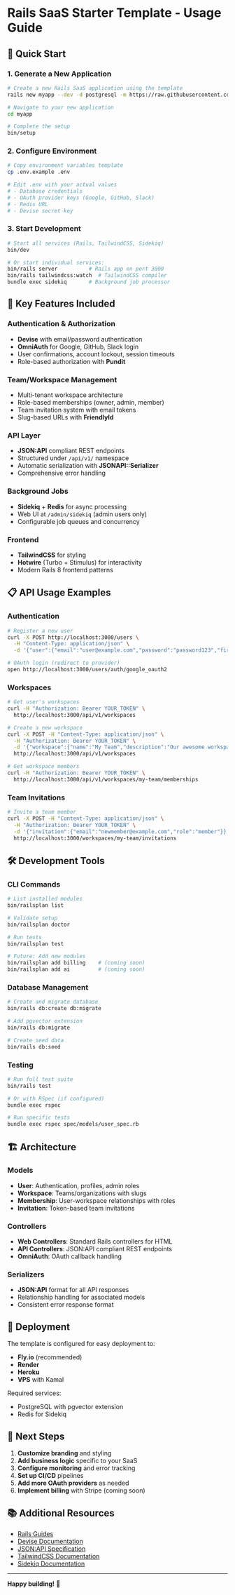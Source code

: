 # Rails SaaS Starter Template - Usage Guide

## 🚀 Quick Start

### 1. Generate a New Application

```bash
# Create a new Rails SaaS application using the template
rails new myapp --dev -d postgresql -m https://raw.githubusercontent.com/mitchellfyi/railsplan/main/scaffold/template.rb

# Navigate to your new application
cd myapp

# Complete the setup
bin/setup
```

### 2. Configure Environment

```bash
# Copy environment variables template
cp .env.example .env

# Edit .env with your actual values
# - Database credentials
# - OAuth provider keys (Google, GitHub, Slack)
# - Redis URL
# - Devise secret key
```

### 3. Start Development

```bash
# Start all services (Rails, TailwindCSS, Sidekiq)
bin/dev

# Or start individual services:
bin/rails server          # Rails app on port 3000
bin/rails tailwindcss:watch  # TailwindCSS compiler
bundle exec sidekiq       # Background job processor
```

## 🔧 Key Features Included

### Authentication & Authorization
- **Devise** with email/password authentication
- **OmniAuth** for Google, GitHub, Slack login
- User confirmations, account lockout, session timeouts
- Role-based authorization with **Pundit**

### Team/Workspace Management
- Multi-tenant workspace architecture
- Role-based memberships (owner, admin, member)
- Team invitation system with email tokens
- Slug-based URLs with **FriendlyId**

### API Layer
- **JSON:API** compliant REST endpoints
- Structured under `/api/v1/` namespace
- Automatic serialization with **JSONAPI::Serializer**
- Comprehensive error handling

### Background Jobs
- **Sidekiq** + **Redis** for async processing
- Web UI at `/admin/sidekiq` (admin users only)
- Configurable job queues and concurrency

### Frontend
- **TailwindCSS** for styling
- **Hotwire** (Turbo + Stimulus) for interactivity
- Modern Rails 8 frontend patterns

## 📋 API Usage Examples

### Authentication
```bash
# Register a new user
curl -X POST http://localhost:3000/users \
  -H "Content-Type: application/json" \
  -d '{"user":{"email":"user@example.com","password":"password123","first_name":"John","last_name":"Doe"}}'

# OAuth login (redirect to provider)
open http://localhost:3000/users/auth/google_oauth2
```

### Workspaces
```bash
# Get user's workspaces
curl -H "Authorization: Bearer YOUR_TOKEN" \
  http://localhost:3000/api/v1/workspaces

# Create a new workspace
curl -X POST -H "Content-Type: application/json" \
  -H "Authorization: Bearer YOUR_TOKEN" \
  -d '{"workspace":{"name":"My Team","description":"Our awesome workspace"}}' \
  http://localhost:3000/api/v1/workspaces

# Get workspace members
curl -H "Authorization: Bearer YOUR_TOKEN" \
  http://localhost:3000/api/v1/workspaces/my-team/memberships
```

### Team Invitations
```bash
# Invite a team member
curl -X POST -H "Content-Type: application/json" \
  -H "Authorization: Bearer YOUR_TOKEN" \
  -d '{"invitation":{"email":"newmember@example.com","role":"member"}}' \
  http://localhost:3000/workspaces/my-team/invitations
```

## 🛠️ Development Tools

### CLI Commands
```bash
# List installed modules
bin/railsplan list

# Validate setup
bin/railsplan doctor

# Run tests
bin/railsplan test

# Future: Add new modules
bin/railsplan add billing    # (coming soon)
bin/railsplan add ai         # (coming soon)
```

### Database Management
```bash
# Create and migrate database
bin/rails db:create db:migrate

# Add pgvector extension
bin/rails db:migrate

# Create seed data
bin/rails db:seed
```

### Testing
```bash
# Run full test suite
bin/rails test

# Or with RSpec (if configured)
bundle exec rspec

# Run specific tests
bundle exec rspec spec/models/user_spec.rb
```

## 🏗️ Architecture

### Models
- **User**: Authentication, profiles, admin roles
- **Workspace**: Teams/organizations with slugs
- **Membership**: User-workspace relationships with roles
- **Invitation**: Token-based team invitations

### Controllers
- **Web Controllers**: Standard Rails controllers for HTML
- **API Controllers**: JSON:API compliant REST endpoints
- **OmniAuth**: OAuth callback handling

### Serializers
- **JSON:API** format for all API responses
- Relationship handling for associated models
- Consistent error response format

## 🚀 Deployment

The template is configured for easy deployment to:
- **Fly.io** (recommended)
- **Render** 
- **Heroku**
- **VPS** with Kamal

Required services:
- PostgreSQL with pgvector extension
- Redis for Sidekiq

## 🎯 Next Steps

1. **Customize branding** and styling
2. **Add business logic** specific to your SaaS
3. **Configure monitoring** and error tracking
4. **Set up CI/CD** pipelines
5. **Add more OAuth providers** as needed
6. **Implement billing** with Stripe (coming soon)

## 📚 Additional Resources

- [Rails Guides](https://guides.rubyonrails.org/)
- [Devise Documentation](https://github.com/heartcombo/devise)
- [JSON:API Specification](https://jsonapi.org/)
- [TailwindCSS Documentation](https://tailwindcss.com/)
- [Sidekiq Documentation](https://github.com/mperham/sidekiq)

---

**Happy building!** 🎉